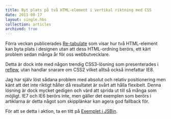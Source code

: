 ```yaml
---
title: Byt plats på två HTML-element i vertikal riktning med CSS
date: 2011-08-17
layout: single.hbs
collection: articles
archived: true
---
```

Förra veckan publicerades
[Re-tabulate](http://adactio.com/journal/4780/) som visar hur två
HTML-element kan byta plats i designen utan att dess HTML-ordning
berörs, ett kärt problem sedan många år för oss webbutvecklare.

Detta är dock inte med någon trendig CSS3-lösning som presenterades i
[reflew](http://adactio.com/journal/4778/), utan handlar snarare om CSS2
vilket alltså också innefattar IE8.

Jag har själv löst sådana problem med absolut och relativ positionering
men känt att det inte riktigt håller då resultatet är svårt att hålla
flexibelt. Denna lösning är dock mycket gedigen och värd att sprida ut
till så många som möjligt. IE7 och IE6 berörs inte, men gäller det
exemplen som berörs i artiklarna är detta något som skipplänkar kan
agera god fallback för.

För att se detta i aktion, ta en titt på [Exemplet i
JSBin](http://jsbin.com/axobun/edit#html,live).